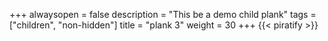 +++
alwaysopen = false
description = "This be a demo child plank"
tags = ["children", "non-hidden"]
title = "plank 3"
weight = 30
+++
{{< piratify >}}
